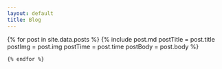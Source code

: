 ```yaml
---
layout: default
title: Blog
---
```


<div class="container">
  <div class="pt-4">
    {% for post in site.data.posts %}
    {% include post.md 
        postTitle = post.title
        postImg = post.img
        postTime = post.time
        postBody = post.body
        %}

    {% endfor %}
  </div>
</div>